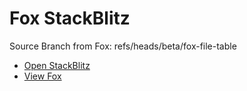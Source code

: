 # Fox StackBlitz

Source Branch from Fox: refs/heads/beta/fox-file-table

- [Open StackBlitz](https://stackblitz.com/github/assecosolutions/fox-stackblitz/tree/94344b141943090472ce76c33a4453128b4f5ff9?terminal=start)
- [View Fox](https://github.com/assecosolutions/fox/tree/fdbb7cfe361a7063b0af04777757fdf265f3effb)
